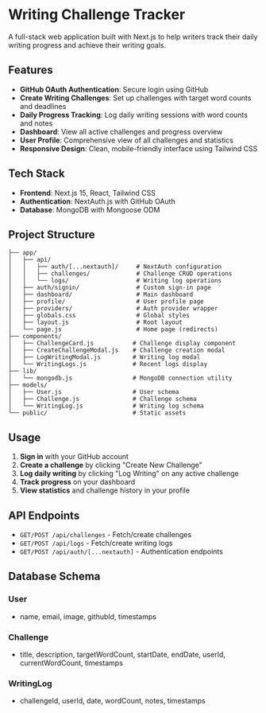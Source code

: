 # Writing Challenge Tracker

A full-stack web application built with Next.js to help writers track their daily writing progress and achieve their writing goals.

## Features

- **GitHub OAuth Authentication**: Secure login using GitHub
- **Create Writing Challenges**: Set up challenges with target word counts and deadlines
- **Daily Progress Tracking**: Log daily writing sessions with word counts and notes
- **Dashboard**: View all active challenges and progress overview
- **User Profile**: Comprehensive view of all challenges and statistics
- **Responsive Design**: Clean, mobile-friendly interface using Tailwind CSS

## Tech Stack

- **Frontend**: Next.js 15, React, Tailwind CSS
- **Authentication**: NextAuth.js with GitHub OAuth
- **Database**: MongoDB with Mongoose ODM



## Project Structure

```
├── app/
│   ├── api/
│   │   ├── auth/[...nextauth]/     # NextAuth configuration
│   │   ├── challenges/             # Challenge CRUD operations
│   │   └── logs/                   # Writing log operations
│   ├── auth/signin/                # Custom sign-in page
│   ├── dashboard/                  # Main dashboard
│   ├── profile/                    # User profile page
│   ├── providers/                  # Auth provider wrapper
│   ├── globals.css                 # Global styles
│   ├── layout.js                   # Root layout
│   └── page.js                     # Home page (redirects)
├── components/
│   ├── ChallengeCard.js           # Challenge display component
│   ├── CreateChallengeModal.js    # Challenge creation modal
│   ├── LogWritingModal.js         # Writing log modal
│   └── WritingLogs.js             # Recent logs display
├── lib/
│   └── mongodb.js                 # MongoDB connection utility
├── models/
│   ├── User.js                    # User schema
│   ├── Challenge.js               # Challenge schema
│   └── WritingLog.js              # Writing log schema
└── public/                        # Static assets
```

## Usage

1. **Sign in** with your GitHub account
2. **Create a challenge** by clicking "Create New Challenge"
3. **Log daily writing** by clicking "Log Writing" on any active challenge
4. **Track progress** on your dashboard
5. **View statistics** and challenge history in your profile

## API Endpoints

- `GET/POST /api/challenges` - Fetch/create challenges
- `GET/POST /api/logs` - Fetch/create writing logs
- `GET/POST /api/auth/[...nextauth]` - Authentication endpoints

## Database Schema

### User
- name, email, image, githubId, timestamps

### Challenge
- title, description, targetWordCount, startDate, endDate, userId, currentWordCount, timestamps

### WritingLog
- challengeId, userId, date, wordCount, notes, timestamps

